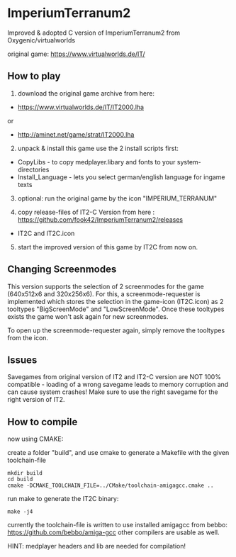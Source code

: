 # ImperiumTerranum2
Improved &amp; adopted C version of ImperiumTerranum2 from Oxygenic/virtualworlds

original game: https://www.virtualworlds.de/IT/

How to play
---

1) download the original game archive from here: 
* https://www.virtualworlds.de/IT/IT2000.lha

or
* http://aminet.net/game/strat/IT2000.lha

2) unpack & install this game
use the 2 install scripts first:
* CopyLibs  - to copy medplayer.libary and fonts to your system-directories
* Install_Language  - lets you select german/english language for ingame texts

3) optional: run the original game by the icon "IMPERIUM_TERRANUM"

4) copy release-files of IT2-C Version from here : https://github.com/fook42/ImperiumTerranum2/releases
- IT2C and IT2C.icon

5) start the improved version of this game by IT2C from now on.

Changing Screenmodes
---
This version supports the selection of 2 screenmodes for the game (640x512x6 and 320x256x6).
For this, a screenmode-requester is implemented which stores the selection in the game-icon (IT2C.icon) as 2 tooltypes "BigScreenMode" and "LowScreenMode".
Once these tooltypes exists the game won't ask again for new screenmodes.

To open up the screenmode-requester again, simply remove the tooltypes from the icon.

Issues
---
Savegames from original version of IT2 and IT2-C version are NOT 100% compatible - loading of a wrong savegame leads to memory corruption and can cause system crashes!
Make sure to use the right savegame for the right version of IT2.

How to compile
---

now using CMAKE:

create a folder "build", and use cmake to generate a Makefile with the given toolchain-file

```
mkdir build
cd build
cmake -DCMAKE_TOOLCHAIN_FILE=../CMake/toolchain-amigagcc.cmake ..
```
run make to generate the IT2C binary:
```
make -j4
```
currently the toolchain-file is written to use installed amigagcc from bebbo: https://github.com/bebbo/amiga-gcc
other compilers are usable as well.


HINT:
medplayer headers and lib are needed for compilation!

